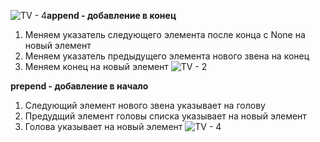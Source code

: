 ![TV - 4](https://github.com/themorsten/DataStructures/assets/75784716/4205c768-09c3-4559-8231-4ba9e0f6d40a)**append - добавление в конец**
1. Меняем указатель следующего элемента после конца с None на новый элемент
2. Меняем указатель предыдущего элемента нового звена на конец
3. Меняем конец на новый элемент 
![TV - 2](https://github.com/themorsten/DataStructures/assets/75784716/333d61af-02f9-4695-ac22-c9fc197a8f03)


**prepend - добавление в начало**

1. Следующий элемент нового звена указывает на голову
2. Предудщий элемент головы списка указывает на новый элемент
3. Голова указывает на новый элемент
![TV - 4](https://github.com/themorsten/DataStructures/assets/75784716/6b925634-4ce2-4bfd-a9d7-d0178f1e8c4f)
